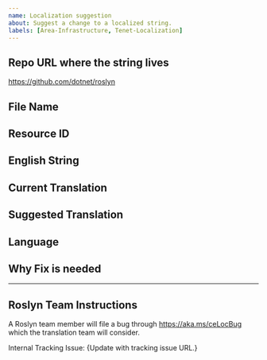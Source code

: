 ```yaml
---
name: Localization suggestion
about: Suggest a change to a localized string.
labels: [Area-Infrastructure, Tenet-Localization]
---
```


## Repo URL where the string lives

https://github.com/dotnet/roslyn

## File Name

<!-- A github link to the .xlf file or files with the problematic translation. -->

## Resource ID

<!-- The ResourceID from `<trans-unit id="{ResourceID}">`. -->

## English String

<!-- The EnglishString from `<source>{EnglishString}</source>`. -->

## Current Translation

<!-- The CurrentTranslation from `<target state="translated">{CurrentTranslation}</target>`. -->

## Suggested Translation

<!-- The suggested translation. -->

## Language

<!-- The language of the problematic translation. -->

## Why Fix is needed

<!-- A brief explanation of why the current translation is not appropriate. -->



<!-- Do not make changes below this line. -->
--- 
## Roslyn Team Instructions

A Roslyn team member will file a bug through https://aka.ms/ceLocBug which the translation team will consider.

Internal Tracking Issue: {Update with tracking issue URL.}
